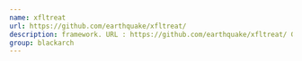 ```yaml
---
name: xfltreat
url: https://github.com/earthquake/xfltreat/
description: framework. URL : https://github.com/earthquake/xfltreat/ Groups : blackarch blackarch-tunnel blackarch-networking
group: blackarch
---
```

